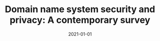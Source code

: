 ---
title: "Domain name system security and privacy: A contemporary survey"
collection: publications
permalink: /publication/2021-01-01-Domain-name-system-security-and-privacy-A-contemporary-survey
date: 2021-01-01
venue: 'Comput. Networks'
paperurl: 'https://doi.org/10.1016/j.comnet.2020.107699'
citation: ' Aminollah Khormali,  Jeman Park,  Hisham Alasmary,  Afsah Anwar,  Muhammad Saad,  David Mohaisen, &quot;Domain name system security and privacy: A contemporary survey.&quot; Comput. Networks, 2021.'
---